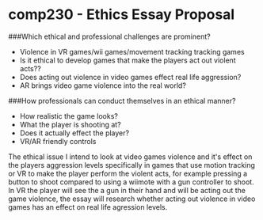 # comp230 - Ethics Essay Proposal

###Which ethical and professional challenges are prominent?  
* Violence in VR games/wii games/movement tracking tracking games
* Is it ethical to develop games that make the players act out violent acts??
* Does acting out violence in video games effect real life aggression?
* AR brings video game violence into the real world?


###How professionals can conduct themselves in an ethical manner?
* How realistic the game looks?
* What the player is shooting at?
* Does it actually effect the player?
* VR/AR friendly controls

The ethical issue I intend to look at video games violence and it's effect on the players aggression levels specifically in games that use motion tracking or VR to make the player perform the violent acts, for example pressing a button to shoot compared to using a wiimote with a gun controller to shoot. In VR the player will see the a gun in their hand and will be acting out the game violence, the essay will research whether acting out violence in video games has an effect on real life agression levels.